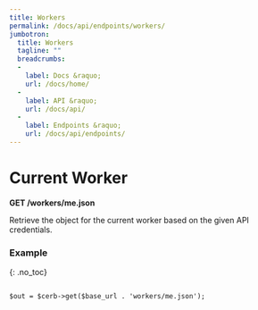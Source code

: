 ```yaml
---
title: Workers
permalink: /docs/api/endpoints/workers/
jumbotron:
  title: Workers
  tagline: ""
  breadcrumbs:
  -
    label: Docs &raquo;
    url: /docs/home/
  -
    label: API &raquo;
    url: /docs/api/
  -
    label: Endpoints &raquo;
    url: /docs/api/endpoints/
---
```


# Current Worker

**GET /workers/me.json**

Retrieve the object for the current worker based on the given API credentials.

### Example
{: .no_toc}

<pre>
<code class="language-php">
$out = $cerb->get($base_url . 'workers/me.json');
</code>
</pre>
